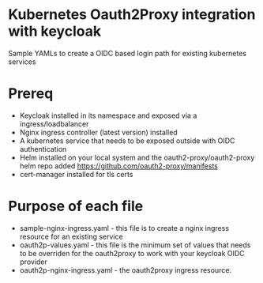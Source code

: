 # Kubernetes Oauth2Proxy integration with keycloak
Sample YAMLs to create a OIDC based login path for existing kubernetes services

# Prereq
* Keycloak installed in its namespace and exposed via a ingress/loadbalancer
* Nginx ingress controller (latest version) installed
* A kubernetes service that needs to be exposed outside with OIDC authentication
* Helm installed on your local system and the oauth2-proxy/oauth2-proxy helm repo added  https://github.com/oauth2-proxy/manifests
* cert-manager installed for tls certs

# Purpose of each file 
* sample-nginx-ingress.yaml - this file is to create a nginx ingress resource for an existing service
* oauth2p-values.yaml - this file is the minimum set of values that needs to be overriden for the oauth2proxy to work with your keycloak OIDC provider
* oauth2p-nginx-ingress.yaml - the oauth2proxy ingress resource. 
